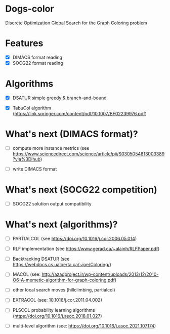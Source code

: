 # Dogs-color
Discrete Optimization Global Search for the Graph Coloring problem


# Features

- [X] DIMACS format reading
- [X] SOCG22 format reading

# Algorithms

- [X] DSATUR simple greedy & branch-and-bound
- [X] TabuCol algorithm (https://link.springer.com/content/pdf/10.1007/BF02239976.pdf)


# What's next (DIMACS format)?

- [ ] compute more instance metrics (see https://www.sciencedirect.com/science/article/pii/S0305054813003389?via%3Dihub)
- [ ] write DIMACS format


# What's next (SOCG22 competition)

- [ ] SOCG22 solution output compatibility


# What's next (algorithms)?

- [ ] PARTIALCOL (see https://doi.org/10.1016/j.cor.2006.05.014)
- [ ] RLF implementation (see https://www.gerad.ca/~alainh/RLFPaper.pdf)
- [ ] Backtracking DSATUR (see https://webdocs.cs.ualberta.ca/~joe/Coloring/)
- [ ] MACOL (see: http://azadproject.ir/wp-content/uploads/2013/12/2010-O6-A-memetic-algorithm-for-graph-coloring.pdf)
- [ ] other local search moves (hillclimbing, partialcol)
- [ ] EXTRACOL (see: 10.1016/j.cor.2011.04.002)
- [ ] PLSCOL probability learning algorithms (https://doi.org/10.1016/j.asoc.2018.01.027)
- [ ] multi-level algorithm (see: https://doi.org/10.1016/j.asoc.2021.107174)

